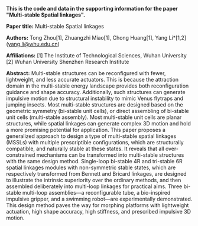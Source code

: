 **This is the code and data in the supporting information for the paper "Multi-stable Spatial linkages".**

**Paper title:** 
Multi-stable Spatial linkages

**Authors:** 
Tong Zhou[1], Zhuangzhi Miao[1], Chong Huang[1], Yang Li*[1,2] (yang.li@whu.edu.cn)

**Affiliations:** 
[1] The Institute of Technological Sciences, Wuhan University
[2] Wuhan University Shenzhen Research Institute

**Abstract:**
Multi-stable structures can be reconfigured with fewer, lightweight, and less accurate actuators. This is because the attraction domain in the multi-stable energy landscape provides both reconfiguration guidance and shape accuracy. Additionally, such structures can generate impulsive motion due to structural instability to mimic Venus flytraps and jumping insects. Most multi-stable structures are designed based on the geometric symmetry (bi-stable unit cells), or direct assembling of bi-stable unit cells (multi-stable assembly). Most multi-stable unit cells are planar structures, while spatial linkages can generate complex 3D motion and hold a more promising potential for application. This paper proposes a generalized approach to design a type of multi-stable spatial linkages (MSSLs) with multiple prescriptible configurations, which are structurally compatible, and naturally stable at these states. It reveals that all over-constrained mechanisms can be transformed into multi-stable structures with the same design method. Single-loop bi-stable 4R and tri-stable 6R spatial linkages modules with non-symmetric stable states, which are respectively transformed from Bennett and Bricard linkages, are designed to illustrate the intrinsic superiority over the ordinary methods, and then assembled deliberately into multi-loop linkages for practical aims. Three bi-stable multi-loop assemblies—a reconfigurable tube, a bio-inspired impulsive gripper, and a swimming robot—are experimentally demonstrated. This design method paves the way for morphing platforms with lightweight actuation, high shape accuracy, high stiffness, and prescribed impulsive 3D motion.


